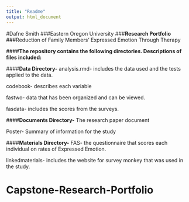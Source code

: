 ```yaml
---
title: "Readme"
output: html_document
---
```


#Dafne Smith
###Eastern Oregon University 
###**Research Portfolio**
###Reduction of Family Members’ Expressed Emotion Through Therapy

####**The repository contains the following directories. Descriptions of files included:**

####**Data Directory-**
  analysis.rmd- includes the data used and the tests        applied to the data.

  codebook- describes each variable

  fastwo- data that has been organized and can be viewed.

  fasdata- includes the scores from the surveys.

####**Documents Directory-**
  The research paper document

  Poster- Summary of information for the study

####**Materials Directory-**
  FAS- the questionnaire that scores each individual on     rates of Expressed Emotion.

  linkedmaterials- includes the website for survey monkey   that was used in the study.

# Capstone-Research-Portfolio

